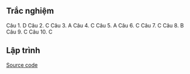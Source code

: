 
## Trắc nghiệm

Câu 1. D
Câu 2. C
Câu 3. A
Câu 4. C
Câu 5. A
Câu 6. C
Câu 7. C
Câu 8. B
Câu 9. C
Câu 10. C

## Lập trình

[Source code](src/)
